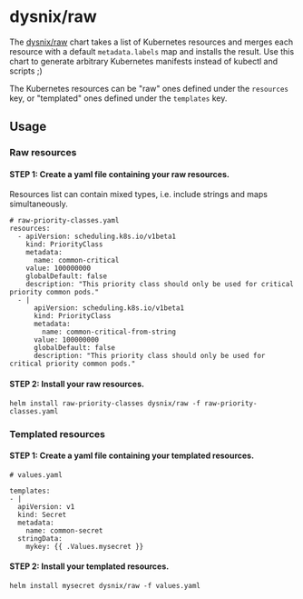 # dysnix/raw

The [dysnix/raw](https://github.com/dysnix/charts/tree/main/dysnix/raw) chart takes a list of Kubernetes resources and merges each resource with a default `metadata.labels` map and installs the result. Use this chart to generate arbitrary Kubernetes manifests instead of kubectl and scripts ;)

The Kubernetes resources can be "raw" ones defined under the `resources` key, or "templated" ones defined under the `templates` key.

## Usage

### Raw resources

#### STEP 1: Create a yaml file containing your raw resources.

Resources list can contain mixed types, i.e. include strings and maps simultaneously.

```
# raw-priority-classes.yaml
resources:
  - apiVersion: scheduling.k8s.io/v1beta1
    kind: PriorityClass
    metadata:
      name: common-critical
    value: 100000000
    globalDefault: false
    description: "This priority class should only be used for critical priority common pods."
  - |
      apiVersion: scheduling.k8s.io/v1beta1
      kind: PriorityClass
      metadata:
        name: common-critical-from-string
      value: 100000000
      globalDefault: false
      description: "This priority class should only be used for critical priority common pods."
```

#### STEP 2: Install your raw resources.

```
helm install raw-priority-classes dysnix/raw -f raw-priority-classes.yaml
```

### Templated resources

#### STEP 1: Create a yaml file containing your templated resources.

```
# values.yaml

templates:
- |
  apiVersion: v1
  kind: Secret
  metadata:
    name: common-secret
  stringData:
    mykey: {{ .Values.mysecret }}
```

#### STEP 2: Install your templated resources.

```
helm install mysecret dysnix/raw -f values.yaml
```
